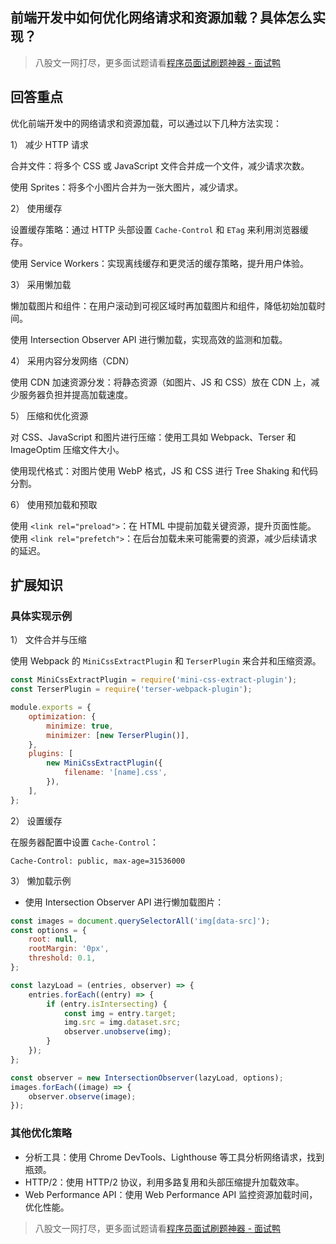 ## 前端开发中如何优化网络请求和资源加载？具体怎么实现？
> 八股文一网打尽，更多面试题请看[程序员面试刷题神器 - 面试鸭](https://www.mianshiya.com/)

## 回答重点

优化前端开发中的网络请求和资源加载，可以通过以下几种方法实现：

1） 减少 HTTP 请求

合并文件：将多个 CSS 或 JavaScript 文件合并成一个文件，减少请求次数。

使用 Sprites：将多个小图片合并为一张大图片，减少请求。

2） 使用缓存

设置缓存策略：通过 HTTP 头部设置 `Cache-Control` 和 `ETag` 来利用浏览器缓存。

使用 Service Workers：实现离线缓存和更灵活的缓存策略，提升用户体验。

3） 采用懒加载

懒加载图片和组件：在用户滚动到可视区域时再加载图片和组件，降低初始加载时间。

使用 Intersection Observer API 进行懒加载，实现高效的监测和加载。

4） 采用内容分发网络（CDN）

使用 CDN 加速资源分发：将静态资源（如图片、JS 和 CSS）放在 CDN 上，减少服务器负担并提高加载速度。

5） 压缩和优化资源

对 CSS、JavaScript 和图片进行压缩：使用工具如 Webpack、Terser 和 ImageOptim 压缩文件大小。

使用现代格式：对图片使用 WebP 格式，JS 和 CSS 进行 Tree Shaking 和代码分割。

6） 使用预加载和预取

使用 `<link rel="preload">`：在 HTML 中提前加载关键资源，提升页面性能。
使用 `<link rel="prefetch">`：在后台加载未来可能需要的资源，减少后续请求的延迟。

## 扩展知识

### 具体实现示例

1） 文件合并与压缩

使用 Webpack 的 `MiniCssExtractPlugin` 和 `TerserPlugin` 来合并和压缩资源。

```javascript
const MiniCssExtractPlugin = require('mini-css-extract-plugin');
const TerserPlugin = require('terser-webpack-plugin');

module.exports = {
    optimization: {
        minimize: true,
        minimizer: [new TerserPlugin()],
    },
    plugins: [
        new MiniCssExtractPlugin({
            filename: '[name].css',
        }),
    ],
};
```

2） 设置缓存

在服务器配置中设置 `Cache-Control`：

```
Cache-Control: public, max-age=31536000
```

3） 懒加载示例

-   使用 Intersection Observer API 进行懒加载图片：

```javascript
const images = document.querySelectorAll('img[data-src]');
const options = {
    root: null,
    rootMargin: '0px',
    threshold: 0.1,
};

const lazyLoad = (entries, observer) => {
    entries.forEach((entry) => {
        if (entry.isIntersecting) {
            const img = entry.target;
            img.src = img.dataset.src;
            observer.unobserve(img);
        }
    });
};

const observer = new IntersectionObserver(lazyLoad, options);
images.forEach((image) => {
    observer.observe(image);
});
```

### 其他优化策略

-   分析工具：使用 Chrome DevTools、Lighthouse 等工具分析网络请求，找到瓶颈。
-   HTTP/2：使用 HTTP/2 协议，利用多路复用和头部压缩提升加载效率。
-   Web Performance API：使用 Web Performance API 监控资源加载时间，优化性能。


> 八股文一网打尽，更多面试题请看[程序员面试刷题神器 - 面试鸭](https://www.mianshiya.com/)
